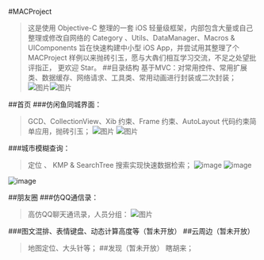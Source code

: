 
#MACProject
>这是使用 Objective-C 整理的一套 iOS 轻量级框架，内部包含大量或自己整理或修改自网络的 Category 、Utils、DataManager、Macros & UIComponents 旨在快速构建中小型 iOS App，并尝试用其整理了个 MACProject 样例以来抛砖引玉，愿与大犇们相互学习交流，不足之处望批评指正， 更欢迎 Star。
##目录结构
>基于MVC：对常用控件、常用扩展类、数据缓存、网络请求、工具类、常用动画进行封装或二次封装；
  ![图片](http://oc4tpefat.bkt.clouddn.com/mulu1.png)![图片](http://oc4tpefat.bkt.clouddn.com/mulu2.png)

##首页
###仿闲鱼同城界面：
>GCD、CollectionView、Xib 约束、Frame 约束、AutoLayout 代码约束简单应用，抛砖引玉；
 ![图片](http://oc4tpefat.bkt.clouddn.com/XIANYU3.jpg)
  ![图片](http://oc4tpefat.bkt.clouddn.com/XIANYU2.jpg)
  
###城市模糊查询：
>定位 、 KMP & SearchTree 搜索实现快速数据检索；
  ![image](http://oc4tpefat.bkt.clouddn.com/cityVC1.png)
  ![image](http://oc4tpefat.bkt.clouddn.com/CityVC2.png)

  ![image](http://oc4tpefat.bkt.clouddn.com/city2.png)


##朋友圈
###仿QQ通信录：
>高仿QQ聊天通讯录，人员分组：
  ![图片](http://oc4tpefat.bkt.clouddn.com/groupView.png)

###图文混排、表情键盘、动态计算高度等（暂未开放）
##云周边（暂未开放）

>地图定位、大头针等；
##发现（暂未开放）
>瞎胡来；

